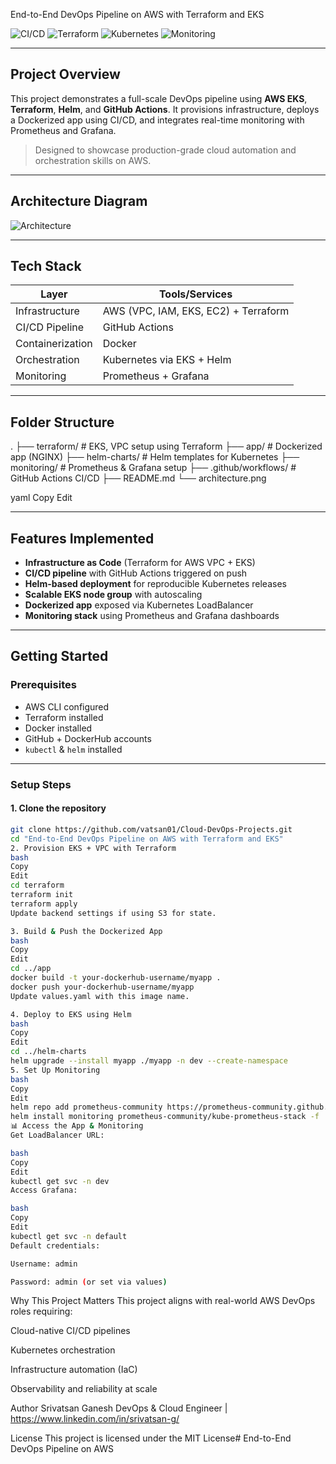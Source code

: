 End-to-End DevOps Pipeline on AWS with Terraform and EKS

![CI/CD](https://img.shields.io/badge/GitHub%20Actions-Automated-blue?logo=githubactions)
![Terraform](https://img.shields.io/badge/Infrastructure-Terraform-623CE4?logo=terraform)
![Kubernetes](https://img.shields.io/badge/Kubernetes-EKS-326CE5?logo=kubernetes)
![Monitoring](https://img.shields.io/badge/Monitoring-Grafana-orange?logo=grafana)

---

## Project Overview

This project demonstrates a full-scale DevOps pipeline using **AWS EKS**, **Terraform**, **Helm**, and **GitHub Actions**. It provisions infrastructure, deploys a Dockerized app using CI/CD, and integrates real-time monitoring with Prometheus and Grafana.

> Designed to showcase production-grade cloud automation and orchestration skills on AWS.

---

## Architecture Diagram

![Architecture](./architecture.png)

---

## Tech Stack

| Layer            | Tools/Services                           |
|------------------|-------------------------------------------|
| Infrastructure   | AWS (VPC, IAM, EKS, EC2) + Terraform      |
| CI/CD Pipeline   | GitHub Actions                            |
| Containerization | Docker                                    |
| Orchestration    | Kubernetes via EKS + Helm                 |
| Monitoring       | Prometheus + Grafana                      |

---

## Folder Structure

.
├── terraform/ # EKS, VPC setup using Terraform
├── app/ # Dockerized app (NGINX)
├── helm-charts/ # Helm templates for Kubernetes
├── monitoring/ # Prometheus & Grafana setup
├── .github/workflows/ # GitHub Actions CI/CD
├── README.md
└── architecture.png

yaml
Copy
Edit

---

## Features Implemented

- **Infrastructure as Code** (Terraform for AWS VPC + EKS)
- **CI/CD pipeline** with GitHub Actions triggered on push
- **Helm-based deployment** for reproducible Kubernetes releases
- **Scalable EKS node group** with autoscaling
- **Dockerized app** exposed via Kubernetes LoadBalancer
- **Monitoring stack** using Prometheus and Grafana dashboards

---

## Getting Started

### Prerequisites

- AWS CLI configured
- Terraform installed
- Docker installed
- GitHub + DockerHub accounts
- `kubectl` & `helm` installed

---

### Setup Steps

#### 1. Clone the repository

```bash
git clone https://github.com/vatsan01/Cloud-DevOps-Projects.git
cd "End-to-End DevOps Pipeline on AWS with Terraform and EKS"
2. Provision EKS + VPC with Terraform
bash
Copy
Edit
cd terraform
terraform init
terraform apply
Update backend settings if using S3 for state.

3. Build & Push the Dockerized App
bash
Copy
Edit
cd ../app
docker build -t your-dockerhub-username/myapp .
docker push your-dockerhub-username/myapp
Update values.yaml with this image name.

4. Deploy to EKS using Helm
bash
Copy
Edit
cd ../helm-charts
helm upgrade --install myapp ./myapp -n dev --create-namespace
5. Set Up Monitoring
bash
Copy
Edit
helm repo add prometheus-community https://prometheus-community.github.io/helm-charts
helm install monitoring prometheus-community/kube-prometheus-stack -f ../monitoring/prometheus-config.yaml
📊 Access the App & Monitoring
Get LoadBalancer URL:

bash
Copy
Edit
kubectl get svc -n dev
Access Grafana:

bash
Copy
Edit
kubectl get svc -n default
Default credentials:

Username: admin

Password: admin (or set via values)

```
Why This Project Matters
This project aligns with real-world AWS DevOps roles requiring:

Cloud-native CI/CD pipelines

Kubernetes orchestration

Infrastructure automation (IaC)

Observability and reliability at scale

Author
Srivatsan Ganesh
DevOps & Cloud Engineer | https://www.linkedin.com/in/srivatsan-g/


License
This project is licensed under the MIT License# End-to-End DevOps Pipeline on AWS
